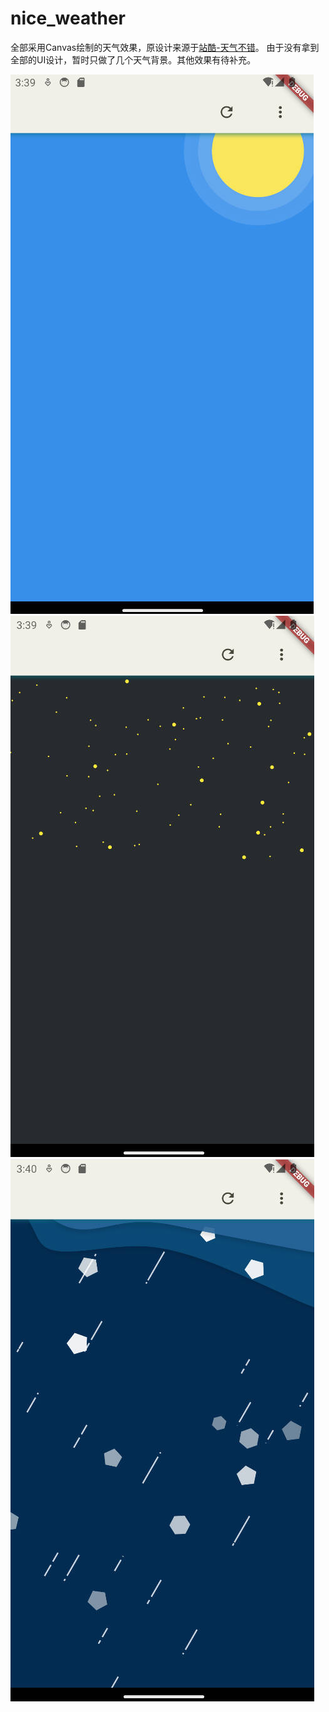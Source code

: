 # nice_weather

全部采用Canvas绘制的天气效果，原设计来源于[站酷-天气不错](https://www.zcool.com.cn/work/ZMjMzMDE5MDQ=.html)。
由于没有拿到全部的UI设计，暂时只做了几个天气背景。其他效果有待补充。


 ![screen1](tmp/screen1.jpg)
 ![screen2](tmp/screen2.jpg)
 ![screen3](tmp/screen3.jpg)